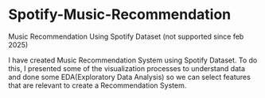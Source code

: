 # Spotify-Music-Recommendation
Music Recommendation Using Spotify Dataset (not supported since feb 2025)

I have created Music Recommendation System using Spotify Dataset. To do this, I presented some of the visualization processes to understand data and done some EDA(Exploratory Data Analysis) so we can select features that are relevant to create a Recommendation System.
